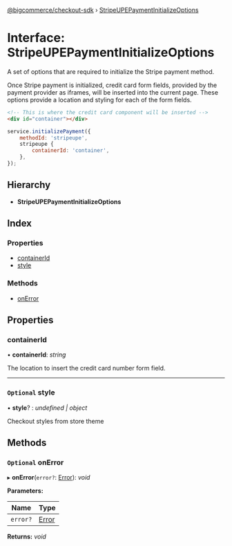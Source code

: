 [@bigcommerce/checkout-sdk](../README.md) › [StripeUPEPaymentInitializeOptions](stripeupepaymentinitializeoptions.md)

# Interface: StripeUPEPaymentInitializeOptions

A set of options that are required to initialize the Stripe payment method.

Once Stripe payment is initialized, credit card form fields, provided by the
payment provider as iframes, will be inserted into the current page. These
options provide a location and styling for each of the form fields.

```html
<!-- This is where the credit card component will be inserted -->
<div id="container"></div>
```

```js
service.initializePayment({
    methodId: 'stripeupe',
    stripeupe {
        containerId: 'container',
    },
});
```

## Hierarchy

* **StripeUPEPaymentInitializeOptions**

## Index

### Properties

* [containerId](stripeupepaymentinitializeoptions.md#containerid)
* [style](stripeupepaymentinitializeoptions.md#optional-style)

### Methods

* [onError](stripeupepaymentinitializeoptions.md#optional-onerror)

## Properties

###  containerId

• **containerId**: *string*

The location to insert the credit card number form field.

___

### `Optional` style

• **style**? : *undefined | object*

Checkout styles from store theme

## Methods

### `Optional` onError

▸ **onError**(`error?`: [Error](amazonpaywidgeterror.md#error)): *void*

**Parameters:**

Name | Type |
------ | ------ |
`error?` | [Error](amazonpaywidgeterror.md#error) |

**Returns:** *void*
